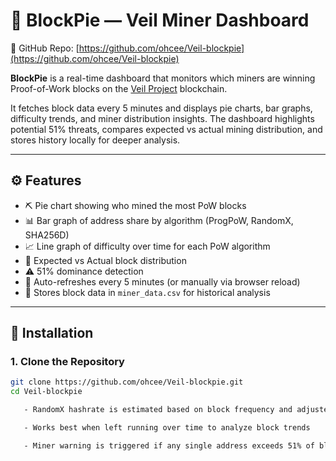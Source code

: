 # 🧱 BlockPie — Veil Miner Dashboard

📍 GitHub Repo: [https://github.com/ohcee/Veil-blockpie](https://github.com/ohcee/Veil-blockpie)

**BlockPie** is a real-time dashboard that monitors which miners are winning Proof-of-Work blocks on the [Veil Project](https://veil-project.com) blockchain.

It fetches block data every 5 minutes and displays pie charts, bar graphs, difficulty trends, and miner distribution insights. The dashboard highlights potential 51% threats, compares expected vs actual mining distribution, and stores history locally for deeper analysis.

---

## ⚙️ Features

- ⛏️ Pie chart showing who mined the most PoW blocks
- 📊 Bar graph of address share by algorithm (ProgPoW, RandomX, SHA256D)
- 📈 Line graph of difficulty over time for each PoW algorithm
- 🧪 Expected vs Actual block distribution
- ⚠️ 51% dominance detection
- 🔁 Auto-refreshes every 5 minutes (or manually via browser reload)
- 💾 Stores block data in `miner_data.csv` for historical analysis

---

## 🚀 Installation

### 1. Clone the Repository

```bash
git clone https://github.com/ohcee/Veil-blockpie.git
cd Veil-blockpie

   - RandomX hashrate is estimated based on block frequency and adjusted for its 10% share

   - Works best when left running over time to analyze block trends

   - Miner warning is triggered if any single address exceeds 51% of blocks in the tracked window
